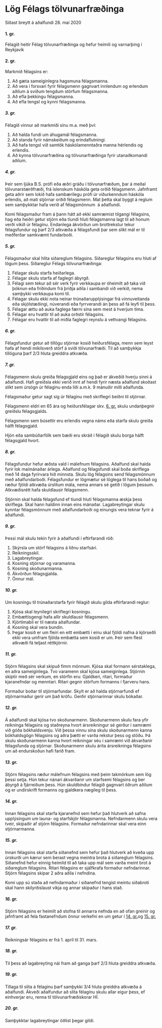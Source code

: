 # Lög Félags tölvunarfræðinga

Síðast breytt á aðalfundi 28. maí 2020

#### 1. gr.

Félagið heitir Félag tölvunarfræðinga og hefur heimili og varnarþing í Reykjavík

#### 2. gr.

Markmið félagsins er:

1. Að gæta sameiginlegra hagsmuna félagsmanna.
2. Að vera í forsvari fyrir félagsmenn gagnvart innlendum og erlendum aðilum á sviðum tengdum störfum félagsmanna.
3. Að efla þekkingu félagsmanna.
4. Að efla tengsl og kynni félagsmanna.

##### 3. gr.

Félagið vinnur að markmiði sínu  m.a. með því:

1. Að halda fundi um  áhugamál félagsmanna.
2. Að standa fyrir námskeiðum og erindaflutningi.
3. Að hafa tengsl við samtök háskólamenntaðra manna hérlendis og  erlendis.
4. Að kynna tölvunarfræðina og tölvunarfræðinga  fyrir utanaðkomandi aðilum.

##### 4. gr.

Þeir sem ljúka B.S. prófi eða æðri gráðu í tölvunarfræðum, þar á meðal tölvunarstærðfræði, frá íslenskum háskóla geta orðið félagsmenn. Jafnframt geta aðrir sem lokið hafa sambærilegu prófi úr viðurkenndum háskóla erlendis, að mati stjórnar orðið félagsmenn. Mat þetta skal byggt á reglum sem samþykktar hafa verið af félagsmönnum  á aðalfundi. 

Komi félagsmaður fram á þann hátt að ekki samræmist tilgangi félagsins, hag eða heiðri getur stjórn eða tíundi hluti félagsmanna lagt til að honum verði vikið úr félaginu. Endanlega ákvörðun um brottrekstur tekur félagsfundur og þarf 2/3 atkvæða á félagsfundi þar sem slíkt mál er til meðferðar samkvæmt fundarboði.


##### 5. gr.

Félagsmaður skal hlíta siðareglum félagsins. Siðareglur félagsins eru hluti af lögum þess.  Siðareglur Félags tölvunarfræðinga:

1. Félagar skulu starfa heiðarlega.
2. Félagar skulu starfa af faglegri  ábyrgð.
3. Félagi sem tekur að sér verk fyrir verkkaupa er óheimilt að taka við  þóknun eða fríðindum frá  þriðja aðila í sambandi við verkið,  nema samþykki verkkaupa komi til.
4. Félagar skulu ekki nota neinar trúnaðarupplýsingar frá vinnuveitanda  eða skjólstæðingi, núverandi eða  fyrrverandi án þess að fá leyfi til  þess.
5. Félagar ættu að auka faglega færni sína sem mest á hverjum  tíma.
6. Félagar eru hvattir til að  auka orðstír félagsins.
7. Félagar eru hvattir til að  miðla faglegri reynslu á vettvangi  félagsins.

##### 6. gr.

Félagsfundur getur að tillögu stjórnar kosið heiðursfélaga, menn sem leyst hafa af hendi mikilsverð störf á sviði tölvunarfræði. Til að samþykkja tillöguna þarf 2/3 hluta greiddra atkvæða.

##### 7. gr.

Félagsmenn skulu greiða félagsgjald eins og það er ákveðið hverju sinni á aðalfundi. Hafi greiðsla ekki verið innt af hendi fyrir næsta aðalfund skoðast slíkt sem úrsögn úr félaginu enda líði a.m.k. 9 mánuðir milli aðalfunda. 

Félagsmaður getur sagt sig úr félaginu með skriflegri beiðni til stjórnar.

Félagsmenn eldri en 65 ára og heiðursfélagar skv. [6. gr.](#6-gr) skulu undanþegnir greiðslu félagsgjalds.

Félagsmenn sem búsettir eru erlendis vegna náms eða starfa skulu greiða hálft félagsgjald.

Hjón eða sambúðarfólk sem bæði eru skráð í félagið skulu borga hálft félagsgjald hvort.

##### 8. gr.

Félagsfundur hefur æðsta vald í málefnum félagsins. Aðalfund skal halda fyrir lok maímánaðar árlega.  Aðalfund og félagsfundi skal boða skriflega með 14 daga fyrirvara hið minnsta. Skulu lög félagsins send félagsmönnum með aðalfundarboði.  Félagsfundur er lögmætur sé löglega til hans boðað og ræður fjöldi atkvæða úrslitum mála, nema annars sé getið í lögum þessum.  Atkvæðisrétt hafa skuldlausir félagsmenn.

Stjórnin skal halda  félagsfund ef tíundi hluti félagsmanna æskja þess skriflega. Skal hann haldinn innan eins mánaðar. Lagabreytingar skulu kynntar félagsmönnum með aðalfundarboði og einungis vera teknar fyrir á aðalfundi.

##### 9. gr.

Þessi mál skulu tekin fyrir á aðalfundi í eftirfarandi röð:

1. Skýrsla um störf félagsins á liðnu starfsári.
2. Reikningsskil.
3. Lagabreytingar.
4. Kosning stjórnar og varamanna.
5. Kosning skoðunarmanna.
6. Ákvörðun félagsgjalda.
7. Önnur mál.

##### 10. gr.

Um kosningu til trúnaðarstarfa fyrir félagið skulu gilda eftirfarandi reglur:

1. Kjósa skal leynilegri skriflegri kosningu.
2. Embættisgengi hafa allir skuldlausir félagsmenn.
3. Kjörtímabil er til næsta aðalfundar.
4. Kosning skal vera bundin.
5. Þegar kosið er um fleiri en eitt embætti í einu skal fjöldi nafna á kjörseðli ekki vera umfram fjölda embætta sem  kosið er um. Þeir sem flest atkvæði fá teljast réttkjörnir.

##### 11. gr.

Stjórn félagsins skal skipuð fimm  mönnum. Kjósa skal formann sérstaklega, en  aðra sameiginlega. Tvo varamenn skal kjósa sameiginlega.  Stjórnin skiptir með sér verkum, en störfin  eru: Gjaldkeri, ritari, formaður kjaranefndar og menntari.  Ritari gegnir störfum formanns í fjarveru  hans.

Formaður boðar til stjórnarfundar. Skylt er að halda stjórnarfundi ef stjórnarmaður gerir um það kröfu.  Gerðir stjórnarinnar skulu bókaðar.

##### 12. gr.

Á aðalfundi skal kjósa tvo skoðunarmenn. Skoðunarmenn skulu fara yfir reikninga  félagsins og staðreyna hvort ársreikningur sé gerður í samræmi við góða bókhaldsvenju. Við þessa vinnu sína skulu skoðunarmenn kanna bókhaldsgögn félagsins og aðra þætti er varða rekstur þess og  stöðu. Þá skulu skoðunarmenn kanna hvort  reikningar séu í samræmi við  ákvarðanir félagsfunda og stjórnar.  Skoðunarmenn skulu árita ársreikninga  félagsins um að endurskoðun hafi farið  fram.

##### 13. gr.

Stjórn félagsins ræður málefnum félagsins með þeim takmörkum  sem lög þessi setja. Hún tekur nánari ákvarðanir um starfsemi félagsins og ber  ábyrgð á fjárreiðum þess.  Hún skuldbindur félagið gagnvart öðrum aðilum og er undirskrift formanns og gjaldkera nægileg til þess.

##### 14. gr.

Innan félagsins skal starfa kjaranefnd sem hefur það hlutverk að safna upplýsingum um launa- og starfskjör félagsmanna. Nefndarmenn skulu vera tveir, skipaðir af stjórn félagsins. Formaður nefndarinnar skal vera einn stjórnarmanna.

##### 15. gr.

Innan félagsins skal starfa siðanefnd sem hefur það hlutverk að kveða upp úrskurði um  kærur sem berast vegna meintra brota á siðareglum  félagsins. Siðanefnd hefur einnig heimild til að taka upp mál sem varða meint brot á siðareglum félagsins. Ritari félagsins er sjálfkrafa formaður nefndarinnar. Stjórn félagsins skipar 2 aðra aðila í nefndina.

Komi upp sú staða að nefndarmaður í siðanefnd tengist meintu siðabroti skal hann skilyrðislaust víkja og annar skipaður í hans stað.

##### 16. gr.

Stjórn félagsins er heimilt að stofna til annarra nefnda en að ofan greinir og jafnframt að fela fastanefndum önnur verkefni en um getur í [14. gr.](#14-gr)og [15. gr.](#15-gr)

##### 17. gr.

Reikningsár félagsins er frá 1. apríl til 31. mars.

##### 18. gr.

Til þess að lagabreyting nái fram að ganga þarf 2/3 hluta greiddra atkvæða.

##### 19. gr.

Tillaga til slita á félaginu þarf samþykki 3/4 hluta greiddra atkvæða á aðalfundi. Ákveði aðalfundur að slíta félaginu skulu allar eigur þess, ef einhverjar eru, renna til tölvunarfræðiskorar HÍ.

##### 20. gr.

Samþykktar lagabreytingar öðlist þegar gildi.
